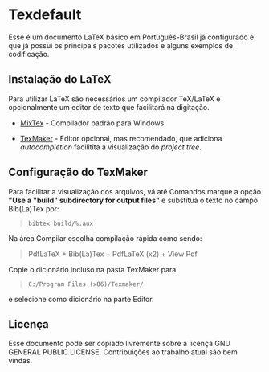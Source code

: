 # Texdefault

Esse é um documento LaTeX básico em Português-Brasil já configurado e que já possui os principais pacotes utilizados e alguns exemplos de codificação.

## Instalação do LaTeX

Para utilizar LaTeX são necessários um compilador TeX/LaTeX e opcionalmente um editor de texto que facilitará na digitação.

- [MixTex](http://miktex.org/download) - Compilador padrão para Windows.

- [TexMaker](http://www.xm1math.net/texmaker/download.html) - Editor opcional, mas recomendado, que adiciona *autocompletion* facilitita a visualização do *project tree*.

## Configuração do TexMaker

Para facilitar a visualização dos arquivos, vá até Comandos marque a opção **"Use a "build" subdirectory for output files"** e substitua o texto no campo Bib(La)Tex por:

> `bibtex build/%.aux`

Na área Compilar escolha compilação rápida como sendo:
 
> PdfLaTeX + Bib(La)Tex + PdfLaTeX (x2) + View Pdf

Copie o dicionário incluso na pasta TexMaker para 

> `C:/Program Files (x86)/Texmaker/`

e selecione como dicionário na parte Editor.

## Licença

Esse documento pode ser copiado livremente sobre a licença GNU GENERAL PUBLIC LICENSE. Contribuições ao trabalho atual são bem vindas.
 
